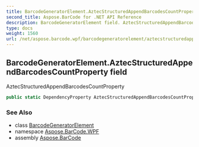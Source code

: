 ```yaml
---
title: BarcodeGeneratorElement.AztecStructuredAppendBarcodesCountProperty
second_title: Aspose.BarCode for .NET API Reference
description: BarcodeGeneratorElement field. AztecStructuredAppendBarcodesCountProperty
type: docs
weight: 1560
url: /net/aspose.barcode.wpf/barcodegeneratorelement/aztecstructuredappendbarcodescountproperty/
---
```

## BarcodeGeneratorElement.AztecStructuredAppendBarcodesCountProperty field

AztecStructuredAppendBarcodesCountProperty

```csharp
public static DependencyProperty AztecStructuredAppendBarcodesCountProperty;
```

### See Also

* class [BarcodeGeneratorElement](../)
* namespace [Aspose.BarCode.WPF](../../../aspose.barcode.wpf/)
* assembly [Aspose.BarCode](../../../)


